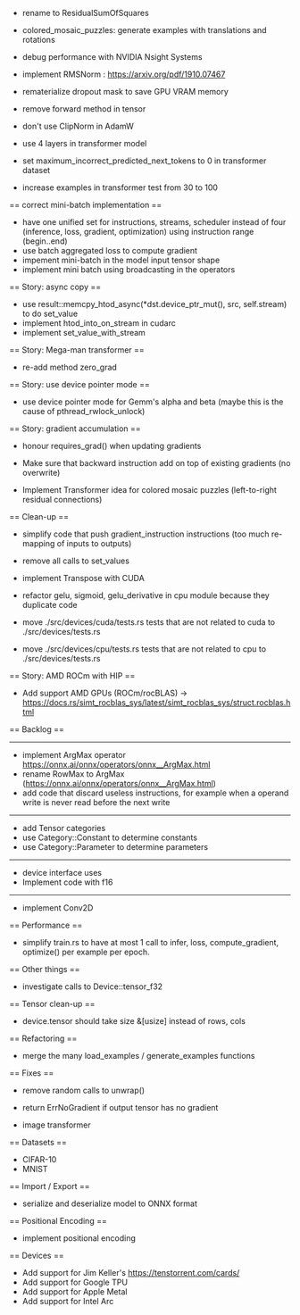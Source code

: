- rename to ResidualSumOfSquares
- colored_mosaic_puzzles: generate examples with translations and rotations

- debug performance with NVIDIA Nsight Systems

- implement RMSNorm : https://arxiv.org/pdf/1910.07467
- rematerialize dropout mask to save GPU VRAM memory

- remove forward method in tensor
- don't use ClipNorm in AdamW
- use 4 layers in transformer model
- set maximum_incorrect_predicted_next_tokens to 0 in transformer dataset
- increase examples in transformer test from 30 to 100

== correct mini-batch implementation ==
- have one unified set for instructions, streams, scheduler instead of four (inference, loss, gradient, optimization) using instruction range (begin..end)
- use batch aggregated loss to compute gradient
- impement mini-batch in the model input tensor shape
- implement mini batch using broadcasting in the operators

== Story: async copy ==

- use result::memcpy_htod_async(*dst.device_ptr_mut(), src, self.stream) to do set_value
- implement htod_into_on_stream in cudarc
- implement set_value_with_stream

== Story: Mega-man transformer ==

- re-add method zero_grad

== Story: use device pointer mode ==

- use device pointer mode for Gemm's alpha and beta (maybe this is the cause of pthread_rwlock_unlock)

== Story: gradient accumulation ==

- honour requires_grad() when updating gradients
- Make sure that backward instruction add on top of existing gradients (no overwrite)

- Implement Transformer idea for colored mosaic puzzles (left-to-right residual connections)

== Clean-up ==

- simplify code that push gradient_instruction instructions (too much re-mapping of inputs to outputs)

- remove all calls to set_values
- implement Transpose with CUDA

- refactor gelu, sigmoid, gelu_derivative in cpu module because they duplicate code
- move ./src/devices/cuda/tests.rs tests that are not related to cuda to ./src/devices/tests.rs
- move ./src/devices/cpu/tests.rs tests that are not related to cpu to ./src/devices/tests.rs

== Story: AMD ROCm with HIP ==

- Add support AMD GPUs (ROCm/rocBLAS) -> https://docs.rs/simt_rocblas_sys/latest/simt_rocblas_sys/struct.rocblas.html

== Backlog ==

---------------

- implement ArgMax operator https://onnx.ai/onnx/operators/onnx__ArgMax.html
- rename RowMax to ArgMax (https://onnx.ai/onnx/operators/onnx__ArgMax.html)
- add code that discard useless instructions, for example when a operand write is never read before the next write

---------------

- add Tensor categories
- use Category::Constant to determine constants
- use Category::Parameter to determine parameters

---------------

- device interface uses <T>
- Implement code with f16

---------------------

- implement Conv2D

== Performance ==

- simplify train.rs to have at most 1 call to infer, loss, compute_gradient, optimize() per example per epoch.

== Other things ==

- investigate calls to Device::tensor_f32

== Tensor clean-up ==

- device.tensor should take size &[usize] instead of rows, cols

== Refactoring ==

- merge the many load_examples / generate_examples functions

== Fixes ==

- remove random calls to unwrap()
- return ErrNoGradient if output tensor has no gradient

- image transformer

== Datasets ==

- CIFAR-10
- MNIST

== Import / Export ==

- serialize and deserialize model to ONNX format

== Positional Encoding ==

- implement positional encoding

== Devices ==

- Add support for Jim Keller's https://tenstorrent.com/cards/
- Add support for Google TPU
- Add support for Apple Metal
- Add support for Intel Arc
